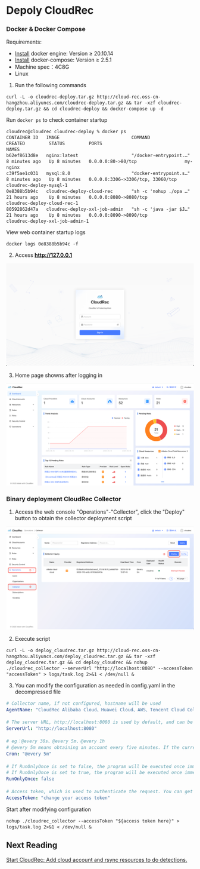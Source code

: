 # Depoly CloudRec

### Docker & Docker Compose 
Requirements: 

+ [Install](https://docs.docker.com/engine/install/) docker engine: Version ≥ 20.10.14
+ [Install](https://github.com/docker/compose) docker-compose: Version ≥ 2.5.1
+ Machine spec：4C8G
+ Linux



1. Run the following commands

```shell
curl -L -o cloudrec-deploy.tar.gz http://cloud-rec.oss-cn-hangzhou.aliyuncs.com/cloudrec-deploy.tar.gz && tar -xzf cloudrec-deploy.tar.gz && cd cloudrec-deploy && docker-compose up -d
```

Run `docker ps` to check container startup 

```shell
cloudrec@cloudrec cloudrec-deploy % docker ps                  
CONTAINER ID   IMAGE                           COMMAND                  CREATED         STATUS         PORTS                               NAMES
b62ef8613d8e   nginx:latest                    "/docker-entrypoint.…"   8 minutes ago   Up 8 minutes   0.0.0.0:80->80/tcp                  my-nginx
c39f5ae1c031   mysql:8.0                       "docker-entrypoint.s…"   8 minutes ago   Up 8 minutes   0.0.0.0:3306->3306/tcp, 33060/tcp   cloudrec-deploy-mysql-1
0e8388b5b94c   cloudrec-deploy-cloud-rec       "sh -c 'nohup ./opa …"   21 hours ago    Up 8 minutes   0.0.0.0:8080->8080/tcp              cloudrec-deploy-cloud-rec-1
80592862d47a   cloudrec-deploy-xxl-job-admin   "sh -c 'java -jar $J…"   21 hours ago    Up 8 minutes   0.0.0.0:8090->8090/tcp              cloudrec-deploy-xxl-job-admin-1
```

View web container startup logs 

```shell
docker logs 0e8388b5b94c -f
```



2. Access **http://127.0.0.1**

![1747640218109-57a6cdf2-682d-474b-8659-499ca3c03fbf.png](./img/orgmRZhe2bN2Ay4F/1747640218109-57a6cdf2-682d-474b-8659-499ca3c03fbf-212445.png)



3. Home page showns after logging in

![1747641422343-a3899d57-b2c1-4273-a0ad-e4d02a6fef40.png](./img/orgmRZhe2bN2Ay4F/1747641422343-a3899d57-b2c1-4273-a0ad-e4d02a6fef40-616237.png)



### Binary deployment CloudRec Collector
1. Access the web console "Operations"-"Collector", click the "Deploy" button to obtain the collector deployment script

![1747642075612-fcc8e86d-7548-46f2-a06c-941c46f6bfa8.png](./img/orgmRZhe2bN2Ay4F/1747642075612-fcc8e86d-7548-46f2-a06c-941c46f6bfa8-903872.png)



2. Execute script 

```shell
curl -L -o deploy_cloudrec.tar.gz http://cloud-rec.oss-cn-hangzhou.aliyuncs.com/deploy_cloudrec.tar.gz && tar -xzf deploy_cloudrec.tar.gz && cd deploy_cloudrec && nohup ./cloudrec_collector --serverUrl "http://localhost:8080" --accessToken "accessToken" > logs/task.log 2>&1 < /dev/null &
```



3. You can modify the configuration as needed in config.yaml in the decompressed file 

```yaml
# Collector name, if not configured, hostname will be used
AgentName: "CloudRec Alibaba Cloud、Huawei Cloud、AWS、Tencent Cloud Collector"

# The server URL, http://localhost:8080 is used by default, and can be adjusted according to actual conditions
ServerUrl: "http://localhost:8080"

# eg：@every 30s、@every 5m、@every 1h
# @every 5m means obtaining an account every five minutes. If the current task is finished, skip this task.
Cron: "@every 5m"

# If RunOnlyOnce is set to false, the program will be executed once immediately, but the program will not exit. It will be run regularly according to the Cron cycle.
# If RunOnlyOnce is set to true, the program will be executed once immediately and then exit.
RunOnlyOnce: false

# Access token, which is used to authenticate the request. You can get it from the server
AccessToken: "change your access token"
```

Start after modifying configuration

```shell
nohup ./cloudrec_collector --accessToken "${access token here}" > logs/task.log 2>&1 < /dev/null &
```

## Next Reading
[Start CloudRec: Add cloud account and rsync resources to do detections.](https://cloudrec.yuque.com/org-wiki-cloudrec-iew3sz/pfamgq/lampwh0q5tem03ns)

